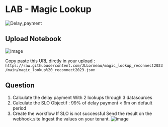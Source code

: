# LAB - Magic Lookup
![Delay_payment](https://github.com/JLLormeau/reconnect2023/blob/main/delay_payment.png?raw=true)

## Upload Notebook

![image](https://github.com/JLLormeau/magic_lookup_reconnect2023/assets/40337213/6a7d42e0-5245-4fef-808e-e4ce631efb68)

Copy paste this URL dirctly in your upload : `https://raw.githubusercontent.com/JLLormeau/magic_lookup_reconnect2023/main/magic_lookup%20_reconnect2023.json`


## Question
1) Calculate the delay payment
With 2 lookups through 3 datasources 
2) Calculate the SLO 
Objectif : 99% of delay payment < 6m on default period
3) Create the workflow
If SLO is not successful
Send the result on the webhook.site
Ingest the values on your tenant.
![image](https://github.com/JLLormeau/magic_lookup_reconnect2023/assets/40337213/97715d42-c287-4cf5-9360-b20a9a14cdd9)
